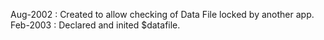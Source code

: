 Aug-2002 : Created to allow checking of Data File locked by another app.  Feb-2003 : Declared and inited $datafile.